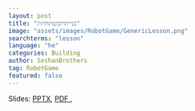```yaml
---
layout: post
title: "בנייתרובוטתחרות"
image: "assets/images/RobotGame/GenericLesson.png"
searchterms: "lesson"
language: "he"
categories: Building
author: SeshanBrothers
tag: RobotGame
featured: false
---
```



Slides: 
<a href="/he/RobotGame/files/FLLRobot.pptx">PPTX</a>, 
<a href="/he/RobotGame/files/FLLRobot.pdf">PDF </a>,

